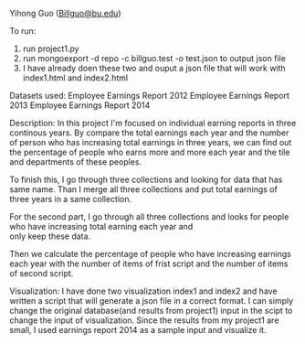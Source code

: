 Yihong Guo (Billguo@bu.edu)

To run:
1. run project1.py
2. run mongoexport -d repo -c billguo.test -o test.json to output json file
3. I have already doen these two and ouput a json file that will work with index1.html and index2.html

Datasets used:
Employee Earnings Report 2012
Employee Earnings Report 2013
Employee Earnings Report 2014

Description:
In this project I'm focused on individual earning reports in three continous years.
By compare the total earnings each year and the number of person who has increasing total earnings in three years, we can find 
out the percentage of people who earns more and more each year and the tile and departments of these peoples.

To finish this, I go through three collections and looking for data that has same name. Than I merge all three collections and 
put total earnings of three years in a same collection.

For the second part, I go through all three collections and looks for people who have increasing total earning each year and  
only keep these data.

Then we calculate the percentage of people who have increasing earnings each year with the number of items of frist script and
the number of items of second script.

Visualization:
I have done two visualization index1 and index2 and have written a script that will generate a json file in a correct format. I can simply change the original database(and results from project1) input in the scipt to change the input of visualization. Since the results from my project1 are small, I used earnings report 2014 as a sample input and visualize it.
